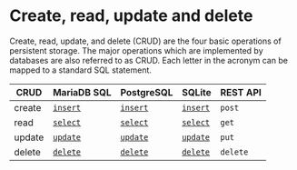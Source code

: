 # Create, read, update and delete

Create, read, update, and delete (CRUD) are the four basic operations of
persistent storage. The major operations which are implemented by databases
are also referred to as CRUD. Each letter in the acronym can be mapped to a
standard SQL statement.

| CRUD   | MariaDB SQL     | PostgreSQL       | SQLite          | REST API |
| ------ | --------------- | ---------------- | --------------- | -------- |
| create | [`insert`][m_i] | [`insert`][pg_i] | [`insert`][l_i] | `post`   |
| read   | [`select`][m_s] | [`select`][pg_s] | [`select`][l_s] | `get`    |
| update | [`update`][m_u] | [`update`][pg_u] | [`update`][l_u] | `put`    |
| delete | [`delete`][m_d] | [`delete`][pg_d] | [`delete`][l_d] | `delete` |


[m_i]: https://mariadb.com/kb/en/insert/
[m_s]: https://mariadb.com/kb/en/select/ 
[m_u]: https://mariadb.com/kb/en/update/
[m_d]: https://mariadb.com/kb/en/delete/ 
[pg_i]: https://www.postgresql.org/docs/current/sql-insert.html
[pg_s]: https://www.postgresql.org/docs/current/sql-select.html
[pg_u]: https://www.postgresql.org/docs/current/sql-update.html
[pg_d]: https://www.postgresql.org/docs/current/sql-delete.html
[l_i]: https://www.sqlite.org/lang_insert.html
[l_s]: https://www.sqlite.org/lang_select.html
[l_u]: https://www.sqlite.org/lang_update.html
[l_d]: https://www.sqlite.org/lang_delete.html
